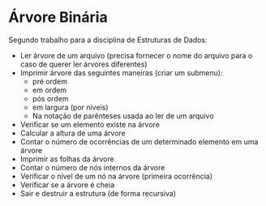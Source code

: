 Árvore Binária
==============

Segundo trabalho para a disciplina de Estruturas de Dados:

* Ler árvore de um arquivo (precisa fornecer o nome do arquivo para o caso de querer ler árvores diferentes)
* Imprimir árvore das seguintes maneiras (criar um submenu):
    * pré ordem
    * em ordem
    * pós ordem
    * em largura (por niveis)
    * Na notação de parênteses usada ao ler de um arquivo
* Verificar se um elemento existe na árvore
* Calcular a altura de uma árvore
* Contar o número de ocorrências de um determinado elemento em uma árvore
* Imprimir as folhas da árvore
* Contar o número de nós internos da árvore
* Verificar o nível de um nó na árvore (primeira ocorrência)
* Verificar se a árvore é cheia
* Sair e destruir a estrutura (de forma recursiva)